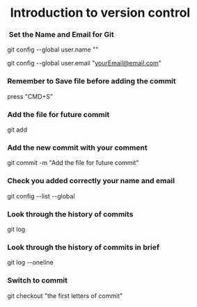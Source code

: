 #  Introduction to version control
###  Set the Name and Email for Git
git config --global user.name "<your name>"
  
git config --global user.email "<yourEmail@email.com>"

### Remember to Save file before adding the commit
   press "CMD+S"

### Add the file for future commit
git add <fileName>

### Add the new commit with your comment
git commit -m "Add the file for future commit"

### Check you added correctly your name and email
git config --list --global

### Look through the history of commits
git log

### Look through the history of commits in brief
git log --oneline  

### Switch to commit
git checkout "the first letters of commit"